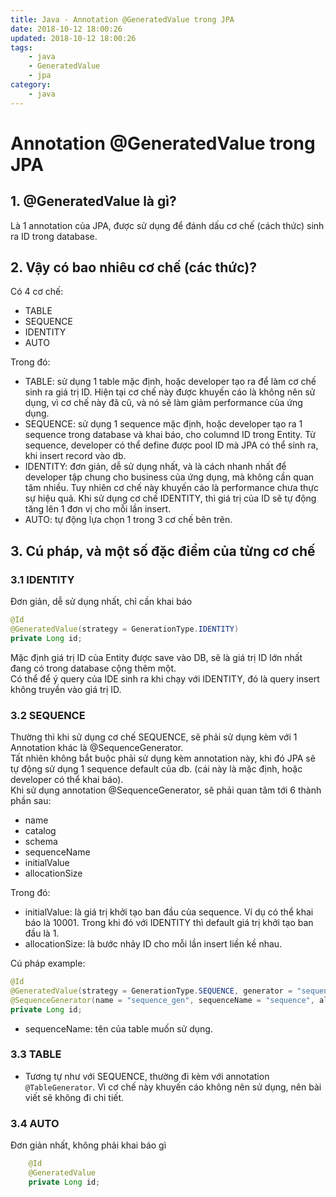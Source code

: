 ```yaml
---
title: Java - Annotation @GeneratedValue trong JPA  
date: 2018-10-12 18:00:26
updated: 2018-10-12 18:00:26
tags:
    - java
    - GeneratedValue
    - jpa
category: 
    - java
---
```


# Annotation @GeneratedValue trong JPA

## 1. @GeneratedValue là gì?

Là 1 annotation của JPA, được sử dụng để đánh dấu cơ chế (cách thức) sinh ra ID trong database.

## 2. Vậy có bao nhiêu cơ chế (các thức)?

Có 4 cơ chế:

- TABLE
- SEQUENCE
- IDENTITY
- AUTO

Trong đó:

- TABLE: sử dụng 1 table mặc định, hoặc developer tạo ra để làm cơ chế sinh ra giá trị ID. Hiện tại cơ chế này được
  khuyến cáo là không nên sử dụng, vì cơ chế này đã cũ, và nó sẽ làm giảm performance của ứng dụng.
- SEQUENCE: sử dụng 1 sequence mặc định, hoặc developer tạo ra 1 sequence trong database và khai báo, cho columnd ID
  trong Entity. Từ sequence, developer có thể define được pool ID mà JPA có thể sinh ra, khi insert record vào db.
- IDENTITY: đơn giản, dễ sử dụng nhất, và là cách nhanh nhất để developer tập chung cho business của ứng dụng, mà không
  cần quan tâm nhiều. Tuy nhiên cơ chế này khuyến cáo là performance chưa thực sự hiệu quả. Khi sử dụng cơ chế IDENTITY,
  thì giá trị của ID sẽ tự động tăng lên 1 đơn vị cho mỗi lần insert.
- AUTO: tự động lựa chọn 1 trong 3 cơ chế bên trên.

## 3. Cú pháp, và một số đặc điểm của từng cơ chế

### 3.1 IDENTITY

Đơn giản, dễ sử dụng nhất, chỉ cần khai báo

```java
@Id
@GeneratedValue(strategy = GenerationType.IDENTITY)
private Long id;
```

Mặc định giá trị ID của Entity được save vào DB, sẽ là giá trị ID lớn nhất đang có trong database cộng thêm một.    
Có thể để ý query của IDE sinh ra khi chạy với IDENTITY, đó là query insert không truyền vào giá trị ID.

### 3.2 SEQUENCE

Thường thì khi sử dụng cơ chế SEQUENCE, sẽ phải sử dụng kèm với 1 Annotation khác là @SequenceGenerator.     
Tất nhiên không bắt buộc phải sử dụng kèm annotation này, khi đó JPA sẽ tự động sử dụng 1 sequence default của db. (cái
này là mặc định, hoặc developer có thể khai báo).    
Khi sử dụng annotation @SequenceGenerator, sẽ phải quan tâm tới 6 thành phần sau:

- name
- catalog
- schema
- sequenceName
- initialValue
- allocationSize

Trong đó:

- initialValue: là giá trị khởi tạo ban đầu của sequence. Ví dụ có thể khai báo là 10001. Trong khi đó với IDENTITY thì
  default giá trị khởi tạo ban đầu là 1.
- allocationSize: là bước nhảy ID cho mỗi lần insert liền kề nhau.

Cú pháp example:

```java
@Id
@GeneratedValue(strategy = GenerationType.SEQUENCE, generator = "sequence_gen")
@SequenceGenerator(name = "sequence_gen", sequenceName = "sequence", allocationSize = 2)
private Long id;
```

- sequenceName: tên của table muốn sử dụng.

### 3.3 TABLE

- Tương tự như với SEQUENCE, thường đi kèm với annotation `@TableGenerator`. Vì cơ chế này khuyến cáo không nên sử dụng,
  nên bài viết sẽ không đi chi tiết.

### 3.4 AUTO

Đơn giản nhất, không phải khai báo gì

```java
    @Id
    @GeneratedValue
    private Long id;
```
